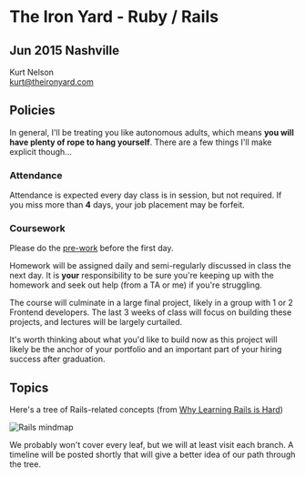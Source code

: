 # The Iron Yard - Ruby / Rails
## Jun 2015 Nashville

Kurt Nelson  
kurt@theironyard.com

## Policies

In general, I'll be treating you like autonomous adults, which means
**you will have plenty of rope to hang yourself**. There are a few things I'll
make explicit though...

### Attendance

Attendance is expected every day class is in session, but not required. If you
miss more than **4** days, your job placement may be forfeit.

### Coursework

Please do the [pre-work](http://kurtisnelson.gitbooks.io/rails-prework/) before the first day.

Homework will be assigned daily and semi-regularly discussed in class the next
day. It is **your** responsibility to be sure you're keeping up with the
homework and seek out help (from a TA or me) if you're struggling.

The course will culminate in a large final project, likely in a group
with 1 or 2 Frontend developers. The last 3 weeks of class will
focus on building these projects, and lectures will be largely curtailed.

It's worth thinking about what you'd like to build now as this project
will likely be the anchor of your portfolio and an important part of
your hiring success after graduation.

## Topics

Here's a tree of Rails-related concepts (from
[Why Learning Rails is Hard](https://www.codefellows.org/blog/this-is-why-learning-rails-is-hard))

![Rails mindmap](http://i.imgur.com/yAL7GMz.jpg)

We probably won't cover every leaf, but we will at least visit each
branch. A timeline will be posted shortly that will give a better idea
of our path through the tree.
